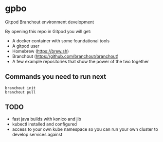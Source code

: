 # gpbo
Gitpod Branchout environment development

By opening this repo in Gitpod you will get:

* A docker container with some foundational tools
* A gitpod user
* Homebrew (https://brew.sh)
* Branchout (https://github.com/branchout/branchout)
* A few example repositories that show the power of the two together

## Commands you need to run next

```
branchout init
branchout pull
```

## TODO

* fast java builds with konico and jib
* kubectl installed and configured
* access to your own kube namespace so you can run your own cluster to develop services against

